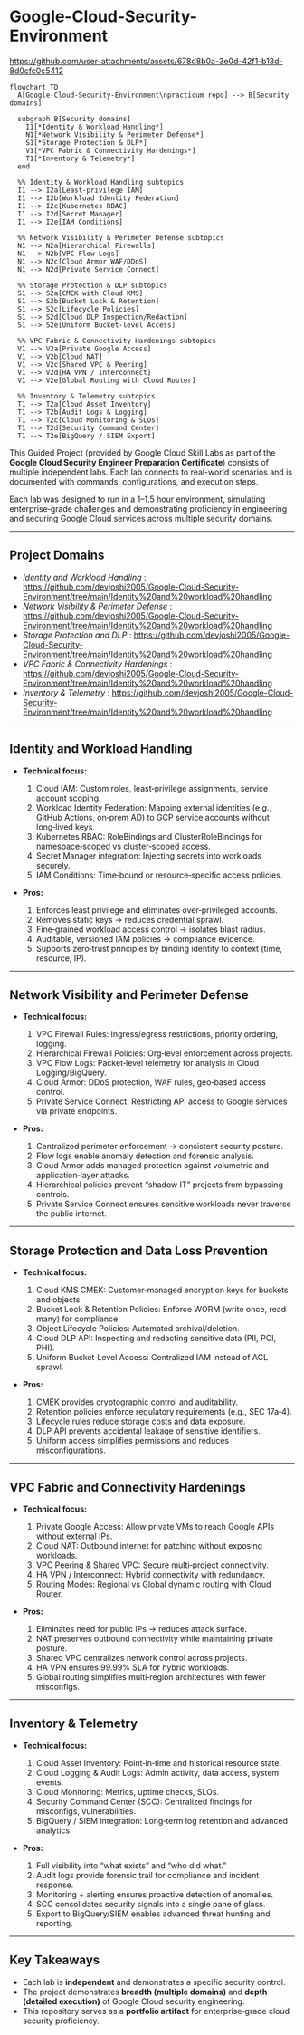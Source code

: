 # Google-Cloud-Security-Environment

https://github.com/user-attachments/assets/678d8b0a-3e0d-42f1-b13d-8d0cfc0c5412

```mermaid
flowchart TD
  A[Google-Cloud-Security-Environment\npracticum repo] --> B[Security domains]
  
  subgraph B[Security domains]
    I1[*Identity & Workload Handling*]
    N1[*Network Visibility & Perimeter Defense*]
    S1[*Storage Protection & DLP*]
    V1[*VPC Fabric & Connectivity Hardenings*]
    T1[*Inventory & Telemetry*]
  end

  %% Identity & Workload Handling subtopics
  I1 --> I2a[Least-privilege IAM]
  I1 --> I2b[Workload Identity Federation]
  I1 --> I2c[Kubernetes RBAC]
  I1 --> I2d[Secret Manager]
  I1 --> I2e[IAM Conditions]

  %% Network Visibility & Perimeter Defense subtopics
  N1 --> N2a[Hierarchical Firewalls]
  N1 --> N2b[VPC Flow Logs]
  N1 --> N2c[Cloud Armor WAF/DDoS]
  N1 --> N2d[Private Service Connect]

  %% Storage Protection & DLP subtopics
  S1 --> S2a[CMEK with Cloud KMS]
  S1 --> S2b[Bucket Lock & Retention]
  S1 --> S2c[Lifecycle Policies]
  S1 --> S2d[Cloud DLP Inspection/Redaction]
  S1 --> S2e[Uniform Bucket-level Access]

  %% VPC Fabric & Connectivity Hardenings subtopics
  V1 --> V2a[Private Google Access]
  V1 --> V2b[Cloud NAT]
  V1 --> V2c[Shared VPC & Peering]
  V1 --> V2d[HA VPN / Interconnect]
  V1 --> V2e[Global Routing with Cloud Router]

  %% Inventory & Telemetry subtopics
  T1 --> T2a[Cloud Asset Inventory]
  T1 --> T2b[Audit Logs & Logging]
  T1 --> T2c[Cloud Monitoring & SLOs]
  T1 --> T2d[Security Command Center]
  T1 --> T2e[BigQuery / SIEM Export]
```



This Guided Project (provided by Google Cloud Skill Labs as part of the **Google Cloud Security Engineer Preparation Certificate**) consists of multiple independent labs. Each lab connects to real-world scenarios and is documented with commands, configurations, and execution steps.  

Each lab was designed to run in a 1–1.5 hour environment, simulating enterprise‑grade challenges and demonstrating proficiency in engineering and securing Google Cloud services across multiple security domains.

---

## Project Domains

- *Identity and Workload Handling* : https://github.com/devjoshi2005/Google-Cloud-Security-Environment/tree/main/Identity%20and%20workload%20handling  
- *Network Visibility & Perimeter Defense* : https://github.com/devjoshi2005/Google-Cloud-Security-Environment/tree/main/Identity%20and%20workload%20handling  
- *Storage Protection and DLP* : https://github.com/devjoshi2005/Google-Cloud-Security-Environment/tree/main/Identity%20and%20workload%20handling  
- *VPC Fabric & Connectivity Hardenings* : https://github.com/devjoshi2005/Google-Cloud-Security-Environment/tree/main/Identity%20and%20workload%20handling  
- *Inventory & Telemetry* : https://github.com/devjoshi2005/Google-Cloud-Security-Environment/tree/main/Identity%20and%20workload%20handling  

---

## **Identity and Workload Handling**

- **Technical focus:**
  1. Cloud IAM: Custom roles, least‑privilege assignments, service account scoping.  
  2. Workload Identity Federation: Mapping external identities (e.g., GitHub Actions, on‑prem AD) to GCP service accounts without long‑lived keys.  
  3. Kubernetes RBAC: RoleBindings and ClusterRoleBindings for namespace‑scoped vs cluster‑scoped access.  
  4. Secret Manager integration: Injecting secrets into workloads securely.  
  5. IAM Conditions: Time‑bound or resource‑specific access policies.  

- **Pros:**
  1. Enforces least privilege and eliminates over‑privileged accounts.  
  2. Removes static keys → reduces credential sprawl.  
  3. Fine‑grained workload access control → isolates blast radius.  
  4. Auditable, versioned IAM policies → compliance evidence.  
  5. Supports zero‑trust principles by binding identity to context (time, resource, IP).  

---

## **Network Visibility and Perimeter Defense**

- **Technical focus:**
  1. VPC Firewall Rules: Ingress/egress restrictions, priority ordering, logging.  
  2. Hierarchical Firewall Policies: Org‑level enforcement across projects.  
  3. VPC Flow Logs: Packet‑level telemetry for analysis in Cloud Logging/BigQuery.  
  4. Cloud Armor: DDoS protection, WAF rules, geo‑based access control.  
  5. Private Service Connect: Restricting API access to Google services via private endpoints.  

- **Pros:**
  1. Centralized perimeter enforcement → consistent security posture.  
  2. Flow logs enable anomaly detection and forensic analysis.  
  3. Cloud Armor adds managed protection against volumetric and application‑layer attacks.  
  4. Hierarchical policies prevent “shadow IT” projects from bypassing controls.  
  5. Private Service Connect ensures sensitive workloads never traverse the public internet.  

---

## **Storage Protection and Data Loss Prevention**

- **Technical focus:**
  1. Cloud KMS CMEK: Customer‑managed encryption keys for buckets and objects.  
  2. Bucket Lock & Retention Policies: Enforce WORM (write once, read many) for compliance.  
  3. Object Lifecycle Policies: Automated archival/deletion.  
  4. Cloud DLP API: Inspecting and redacting sensitive data (PII, PCI, PHI).  
  5. Uniform Bucket‑Level Access: Centralized IAM instead of ACL sprawl.  

- **Pros:**
  1. CMEK provides cryptographic control and auditability.  
  2. Retention policies enforce regulatory requirements (e.g., SEC 17a‑4).  
  3. Lifecycle rules reduce storage costs and data exposure.  
  4. DLP API prevents accidental leakage of sensitive identifiers.  
  5. Uniform access simplifies permissions and reduces misconfigurations.  

---

## **VPC Fabric and Connectivity Hardenings**

- **Technical focus:**
  1. Private Google Access: Allow private VMs to reach Google APIs without external IPs.  
  2. Cloud NAT: Outbound internet for patching without exposing workloads.  
  3. VPC Peering & Shared VPC: Secure multi‑project connectivity.  
  4. HA VPN / Interconnect: Hybrid connectivity with redundancy.  
  5. Routing Modes: Regional vs Global dynamic routing with Cloud Router.  

- **Pros:**
  1. Eliminates need for public IPs → reduces attack surface.  
  2. NAT preserves outbound connectivity while maintaining private posture.  
  3. Shared VPC centralizes network control across projects.  
  4. HA VPN ensures 99.99% SLA for hybrid workloads.  
  5. Global routing simplifies multi‑region architectures with fewer misconfigs.  

---

## **Inventory & Telemetry**

- **Technical focus:**
  1. Cloud Asset Inventory: Point‑in‑time and historical resource state.  
  2. Cloud Logging & Audit Logs: Admin activity, data access, system events.  
  3. Cloud Monitoring: Metrics, uptime checks, SLOs.  
  4. Security Command Center (SCC): Centralized findings for misconfigs, vulnerabilities.  
  5. BigQuery / SIEM integration: Long‑term log retention and advanced analytics.  

- **Pros:**
  1. Full visibility into “what exists” and “who did what.”  
  2. Audit logs provide forensic trail for compliance and incident response.  
  3. Monitoring + alerting ensures proactive detection of anomalies.  
  4. SCC consolidates security signals into a single pane of glass.  
  5. Export to BigQuery/SIEM enables advanced threat hunting and reporting.  

---

## **Key Takeaways**

- Each lab is **independent** and demonstrates a specific security control.   
- The project demonstrates **breadth (multiple domains)** and **depth (detailed execution)** of Google Cloud security engineering.  
- This repository serves as a **portfolio artifact** for enterprise‑grade cloud security proficiency.  

